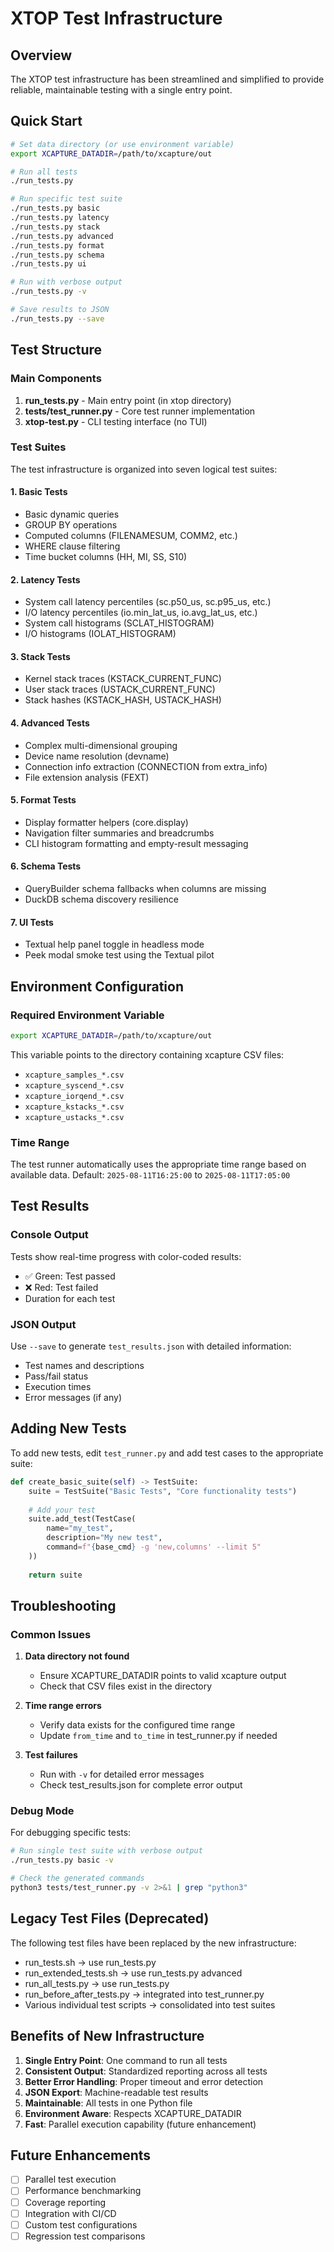 # XTOP Test Infrastructure

## Overview

The XTOP test infrastructure has been streamlined and simplified to provide reliable, maintainable testing with a single entry point.

## Quick Start

```bash
# Set data directory (or use environment variable)
export XCAPTURE_DATADIR=/path/to/xcapture/out

# Run all tests
./run_tests.py

# Run specific test suite
./run_tests.py basic
./run_tests.py latency
./run_tests.py stack
./run_tests.py advanced
./run_tests.py format
./run_tests.py schema
./run_tests.py ui

# Run with verbose output
./run_tests.py -v

# Save results to JSON
./run_tests.py --save
```

## Test Structure

### Main Components

1. **run_tests.py** - Main entry point (in xtop directory)
2. **tests/test_runner.py** - Core test runner implementation
3. **xtop-test.py** - CLI testing interface (no TUI)

### Test Suites

The test infrastructure is organized into seven logical test suites:

#### 1. Basic Tests
- Basic dynamic queries
- GROUP BY operations
- Computed columns (FILENAMESUM, COMM2, etc.)
- WHERE clause filtering
- Time bucket columns (HH, MI, SS, S10)

#### 2. Latency Tests
- System call latency percentiles (sc.p50_us, sc.p95_us, etc.)
- I/O latency percentiles (io.min_lat_us, io.avg_lat_us, etc.)
- System call histograms (SCLAT_HISTOGRAM)
- I/O histograms (IOLAT_HISTOGRAM)

#### 3. Stack Tests
- Kernel stack traces (KSTACK_CURRENT_FUNC)
- User stack traces (USTACK_CURRENT_FUNC)
- Stack hashes (KSTACK_HASH, USTACK_HASH)

#### 4. Advanced Tests
- Complex multi-dimensional grouping
- Device name resolution (devname)
- Connection info extraction (CONNECTION from extra_info)
- File extension analysis (FEXT)

#### 5. Format Tests
- Display formatter helpers (core.display)
- Navigation filter summaries and breadcrumbs
- CLI histogram formatting and empty-result messaging

#### 6. Schema Tests
- QueryBuilder schema fallbacks when columns are missing
- DuckDB schema discovery resilience

#### 7. UI Tests
- Textual help panel toggle in headless mode
- Peek modal smoke test using the Textual pilot

## Environment Configuration

### Required Environment Variable

```bash
export XCAPTURE_DATADIR=/path/to/xcapture/out
```

This variable points to the directory containing xcapture CSV files:
- `xcapture_samples_*.csv`
- `xcapture_syscend_*.csv`
- `xcapture_iorqend_*.csv`
- `xcapture_kstacks_*.csv`
- `xcapture_ustacks_*.csv`

### Time Range

The test runner automatically uses the appropriate time range based on available data.
Default: `2025-08-11T16:25:00` to `2025-08-11T17:05:00`

## Test Results

### Console Output

Tests show real-time progress with color-coded results:
- ✅ Green: Test passed
- ❌ Red: Test failed
- Duration for each test

### JSON Output

Use `--save` to generate `test_results.json` with detailed information:
- Test names and descriptions
- Pass/fail status
- Execution times
- Error messages (if any)

## Adding New Tests

To add new tests, edit `test_runner.py` and add test cases to the appropriate suite:

```python
def create_basic_suite(self) -> TestSuite:
    suite = TestSuite("Basic Tests", "Core functionality tests")
    
    # Add your test
    suite.add_test(TestCase(
        name="my_test",
        description="My new test",
        command=f"{base_cmd} -g 'new,columns' --limit 5"
    ))
    
    return suite
```

## Troubleshooting

### Common Issues

1. **Data directory not found**
   - Ensure XCAPTURE_DATADIR points to valid xcapture output
   - Check that CSV files exist in the directory

2. **Time range errors**
   - Verify data exists for the configured time range
   - Update `from_time` and `to_time` in test_runner.py if needed

3. **Test failures**
   - Run with `-v` for detailed error messages
   - Check test_results.json for complete error output

### Debug Mode

For debugging specific tests:

```bash
# Run single test suite with verbose output
./run_tests.py basic -v

# Check the generated commands
python3 tests/test_runner.py -v 2>&1 | grep "python3"
```

## Legacy Test Files (Deprecated)

The following test files have been replaced by the new infrastructure:
- run_tests.sh → use run_tests.py
- run_extended_tests.sh → use run_tests.py advanced
- run_all_tests.py → use run_tests.py
- run_before_after_tests.py → integrated into test_runner.py
- Various individual test scripts → consolidated into test suites

## Benefits of New Infrastructure

1. **Single Entry Point**: One command to run all tests
2. **Consistent Output**: Standardized reporting across all tests
3. **Better Error Handling**: Proper timeout and error detection
4. **JSON Export**: Machine-readable test results
5. **Maintainable**: All tests in one Python file
6. **Environment Aware**: Respects XCAPTURE_DATADIR
7. **Fast**: Parallel execution capability (future enhancement)

## Future Enhancements

- [ ] Parallel test execution
- [ ] Performance benchmarking
- [ ] Coverage reporting
- [ ] Integration with CI/CD
- [ ] Custom test configurations
- [ ] Regression test comparisons
